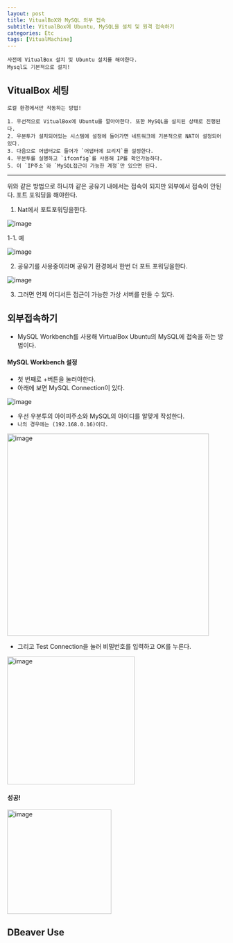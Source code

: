 ```yaml
---
layout: post
title: VitualBoX와 MySQL 외부 접속
subtitle: VitualBox에 Ubuntu, MySQL을 설치 및 원격 접속하기
categories: Etc
tags: [VitualMachine]
---
```


```
사전에 VitualBox 설치 및 Ubuntu 설치를 해야한다.
Mysql도 기본적으로 설치!
```

## VitualBox 세팅

```
로컬 환경에서만 작동하는 방법!

1. 우선적으로 VitualBox에 Ubuntu를 깔아야한다. 또한 MySQL을 설치된 상태로 진행된다.
2. 우분투가 설치되어있는 시스템에 설정에 들어가면 네트워크에 기본적으로 NAT이 설정되어있다.
3. 다음으로 어댑터2로 들어가 `어댑터에 브리지`를 설정한다.
4. 우분투를 실행하고 `ifconfig`를 사용해 IP를 확인가능하다.
5. 이 `IP주소`와 `MySQL접근이 가능한 계정`만 있으면 된다.
```
-------------------------------------------------------------------------------

위와 같은 방법으로 하니까 같은 공유기 내에서는 접속이 되지만 외부에서 접속이 안된다. 
포트 포워딩을 해야한다.

1. Nat에서 포트포워딩을한다.

![image](https://user-images.githubusercontent.com/62547169/130168930-7377a755-2de0-4ec8-96e9-8a93db55068b.png)


1-1. 예


![image](https://user-images.githubusercontent.com/62547169/130168985-989325f5-fe31-44d5-96aa-170a4ce0832e.png)



2. 공유기를 사용중이라며 공유기 환경에서 한번 더 포트 포워딩을한다.

![image](https://user-images.githubusercontent.com/62547169/130169035-34eb1abc-ae29-4bb7-9b02-12cac6baf56c.png)



3. 그러면 언제 어디서든 접근이 가능한 가상 서버를 만들 수 있다.



## 외부접속하기

- MySQL Workbench를 사용해 VirtualBox Ubuntu의 MySQL에 접속을 하는 방법이다.

#### MySQL Workbench 설정



- 첫 번째로 +버튼을 눌러야한다.
- 아래에 보면 MySQL Connection이 있다.

![image](https://user-images.githubusercontent.com/62547169/128819858-145361a3-76cd-4945-99f0-3fbaec9653c3.png)



* 우선 우분투의 아이피주소와 MySQL의 아이디를 알맞게 작성한다.
* `나의 경우에는 (192.168.0.16)이다.`

<img width="465" alt="image" src="https://user-images.githubusercontent.com/62547169/128817174-4b2cfd74-0e45-477f-98c8-60eb4d141265.png">

* 그리고 Test Connection을 눌러 비밀번호를 입력하고 OK를 누른다.

<img width="294" alt="image" src="https://user-images.githubusercontent.com/62547169/128817315-655df065-b4bb-455d-920e-fd06ceece51a.png">


#### 성공!

<img width="240" alt="image" src="https://user-images.githubusercontent.com/62547169/128817107-a17b4516-b172-4d6f-8d37-6e807408297a.png">

## DBeaver Use
